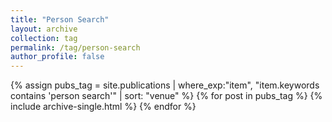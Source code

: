 ```yaml
---
title: "Person Search"
layout: archive
collection: tag
permalink: /tag/person-search
author_profile: false
---
```


{% assign pubs_tag = site.publications | where_exp:"item", "item.keywords contains 'person search'" | sort: "venue" %}
{% for post in pubs_tag %}
  {% include archive-single.html %}
{% endfor %}